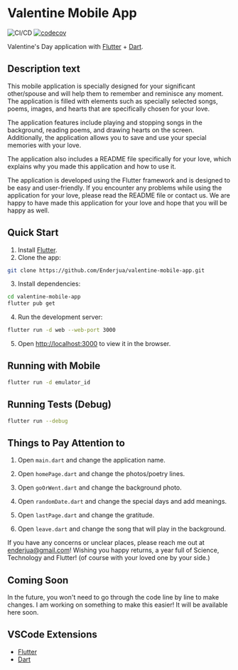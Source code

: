 # Valentine Mobile App

![CI/CD](https://github.com/dominicarrojado/hashtag-interactive-valentines-day-card-app/workflows/CI/CD/badge.svg) [![codecov](https://codecov.io/github/dominicarrojado/hashtag-interactive-valentines-day-card-app/branch/develop/graph/badge.svg?token=V5QRH2QTM4)](https://codecov.io/github/dominicarrojado/hashtag-interactive-valentines-day-card-app)

Valentine's Day application with [Flutter](https://flutter.dev/) + [Dart](https://www.dart.dev/).

## Description text

This mobile application is specially designed for your significant other/spouse and will help them to remember and reminisce any moment. The application is filled with elements such as specially selected songs, poems, images, and hearts that are specifically chosen for your love.

The application features include playing and stopping songs in the background, reading poems, and drawing hearts on the screen. Additionally, the application allows you to save and use your special memories with your love.

The application also includes a README file specifically for your love, which explains why you made this application and how to use it.

The application is developed using the Flutter framework and is designed to be easy and user-friendly. If you encounter any problems while using the application for your love, please read the README file or contact us. We are happy to have made this application for your love and hope that you will be happy as well.

## Quick Start

1. Install [Flutter](https://flutter.dev/).
2. Clone the app:

```bash
git clone https://github.com/Enderjua/valentine-mobile-app.git
```

3. Install dependencies:

```bash
cd valentine-mobile-app
flutter pub get
```

4. Run the development server:

```bash
flutter run -d web --web-port 3000
```

5. Open [http://localhost:3000](http://localhost:3000) to view it in the browser.

## Running with Mobile

```bash
flutter run -d emulator_id
```

## Running Tests (Debug)

```bash
flutter run --debug
```

## Things to Pay Attention to

1. Open `main.dart` and change the application name.

2. Open `homePage.dart` and change the photos/poetry lines.

3. Open `goOrWent.dart` and change the background photo.

4. Open `randomDate.dart` and change the special days and add meanings.

5. Open `lastPage.dart` and change the gratitude.

6. Open `leave.dart` and change the song that will play in the background.

If you have any concerns or unclear places, please reach me out at enderjua@gmail.com! Wishing you happy returns, a year full of Science, Technology and Flutter! (of course with your loved one by your side.)

## Coming Soon

In the future, you won't need to go through the code line by line to make changes. I am working on something to make this easier! It will be available here soon.


## VSCode Extensions

- [Flutter](https://marketplace.visualstudio.com/items?itemName=Dart-Code.flutter)
- [Dart](https://marketplace.visualstudio.com/items?itemName=Dart-Code.dart-code)
